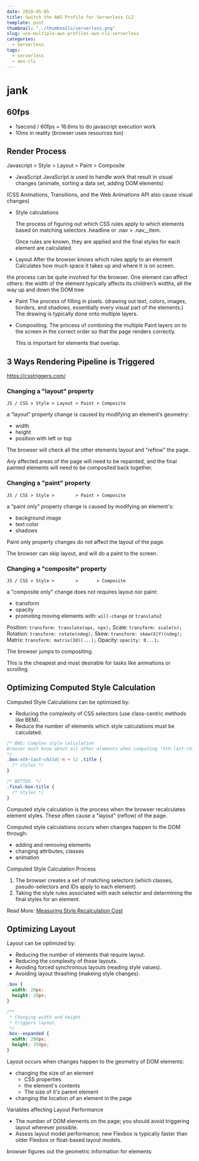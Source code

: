 ```yaml
---
date: 2020-05-05
title: Switch the AWS Profile for Serverless CLI
template: post
thumbnail: "../thumbnails/serverless.png"
slug: use-multiple-aws-profiles-aws-cli-serverless
categories:
  - Serverless
tags:
  - serverless
  - aws-cli
---
```


# jank

## 60fps

- 1second / 60fps = 16.6ms to do javascript execution work
- 10ms in reality (browser uses resources too)

## Render Process

Javascript > Style > Layout > Paint > Composite

- JavaScript
  JavaScript is used to handle work that result in visual changes (animate, sorting a data set, adding DOM elements)

(CSS Animations, Transitions, and the Web Animations API also cause visual changes)

- Style calculations

  The process of figuring out which CSS rules apply to which elements based on matching selectors
  .headline or .nav > .nav\_\_item.

  Once rules are known, they are applied and the final styles for each element are calculated.

- Layout
  After the browser knows which rules apply to an element
  Calculates how much space it takes up and where it is on screen.

the process can be quite involved for the browser.
One element can affect others:
the width of the <body> element typically affects its children’s widths, all the way up and down the DOM tree

- Paint
  The process of filling in pixels. (drawing out text, colors, images, borders, and shadows, essentially every visual part of the elements.)
  The drawing is typically done onto multiple layers.

- Compositing.
  The process of combining the multiple Paint layers on to the screen in the correct order so that the page renders correctly.

  This is important for elements that overlap.

## 3 Ways Rendering Pipeline is Triggered

https://csstriggers.com/

### Changing a "layout" property

```
JS / CSS > Style > Layout > Paint > Composite
```

a “layout” property change is caused by modifying an element’s geometry:

- width
- height
- position with left or top

The browser will check all the other elements layout and “reflow” the page.

Any affected areas of the page will need to be repainted, and the final painted elements will need to be composited back together.

### Changing a "paint" property

```
JS / CSS > Style >        > Paint > Composite
```

a “paint only” property change is caused by modifying an element's:

- background image
- text color
- shadows

Paint only property changes do not affect the layout of the page.

The browser can skip layout, and will do a paint to the screen.

### Changing a "composite" property

```
JS / CSS > Style >        >       > Composite
```

a "composite only" change does not requires layout nor paint:

- transform
- opacity
- promoting moving elements with: `will-change` or `translateZ`

Position: `transform: translate(npx, npx);`
Scale: `transform: scale(n);`
Rotation: `transform: rotate(ndeg);`
Skew: `transform: skew(X|Y)(ndeg);`
Matrix: `transform: matrix(3d)(...);`
Opacity: `opacity: 0...1;`

The browser jumps to compositing.

This is the cheapest and most desirable for tasks like animations or scrolling.

## Optimizing Computed Style Calculation

Computed Style Calculations can be optimized by:

- Reducing the complexity of CSS selectors (use class-centric methods like BEM).
- Reduce the number of elements which style calculations must be calculated.

```css
/* BAD: Complex style calculation 
Browser must know about all other elements when computing "nth-last-child"
*/
.box:nth-last-child(-n + 1) .title {
  /* styles */
}

/* BETTER  */
.final-box-title {
  /* styles */
}
```

Computed style calculation is the process when the browser recalculates element styles. These often cause a "layout" (reflow) of the page.

Computed style calculations occurs when changes happen to the DOM through:

- adding and removing elements
- changing attributes, classes
- animation

Computed Style Calculation Process

1. The browser creates a set of matching selectors (which classes, pseudo-selectors and IDs apply to each element)
2. Taking the style rules associated with each selector and determining the final styles for an element.

Read More: <a href='https://developers.google.com/web/fundamentals/performance/rendering/reduce-the-scope-and-complexity-of-style-calculations#measure_your_style_recalculation_cost' target='_blank'>Measuring Style Recalculation Cost</a>

## Optimizing Layout

Layout can be optimized by:

- Reducing the number of elements that require layout.
- Reducing the complexity of those layouts.
- Avoiding forced synchronous layouts (reading style values).
- Avoiding layout thrashing (makeing style changes).

```css
.box {
  width: 20px;
  height: 20px;
}

/**
 * Changing width and height
 * triggers layout.
 */
.box--expanded {
  width: 200px;
  height: 350px;
}
```

Layout occurs when changes happen to the geometry of DOM elements:

- changing the size of an element
  - CSS properties
  - the element's contents
  - The size of it's parent element
- changing the location of an element in the page

Variables affecting Layout Performance

- The number of DOM elements on the page; you should avoid triggering layout wherever possible.
- Assess layout model performance; new Flexbox is typically faster than older Flexbox or float-based layout models.

browser figures out the geometric information for elements:
